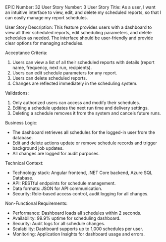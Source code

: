EPIC Number: 32
User Story Number: 3
User Story Title: As a user, I want an intuitive interface to view, edit, and delete my scheduled reports, so that I can easily manage my report schedules.

User Story Description: This feature provides users with a dashboard to view all their scheduled reports, edit scheduling parameters, and delete schedules as needed. The interface should be user-friendly and provide clear options for managing schedules.

Acceptance Criteria:
1. Users can view a list of all their scheduled reports with details (report name, frequency, next run, recipients).
2. Users can edit schedule parameters for any report.
3. Users can delete scheduled reports.
4. Changes are reflected immediately in the scheduling system.

Validations:
1. Only authorized users can access and modify their schedules.
2. Editing a schedule updates the next run time and delivery settings.
3. Deleting a schedule removes it from the system and cancels future runs.

Business Logic:
- The dashboard retrieves all schedules for the logged-in user from the database.
- Edit and delete actions update or remove schedule records and trigger background job updates.
- All changes are logged for audit purposes.

Technical Context:
- Technology stack: Angular frontend, .NET Core backend, Azure SQL Database.
- API: RESTful endpoints for schedule management.
- Data formats: JSON for API communication.
- Security: Role-based access control, audit logging for all changes.

Non-Functional Requirements:
- Performance: Dashboard loads all schedules within 2 seconds.
- Availability: 99.9% uptime for scheduling dashboard.
- Security: Audit logs for all schedule changes.
- Scalability: Dashboard supports up to 1,000 schedules per user.
- Monitoring: Application Insights for dashboard usage and errors.